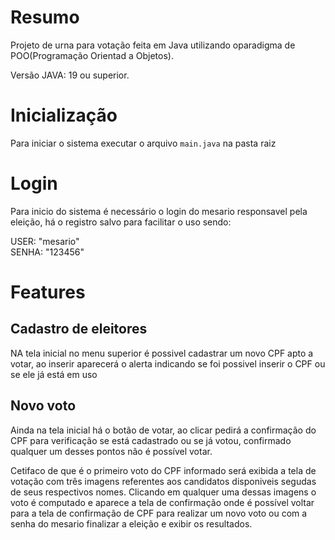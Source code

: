 # Resumo

Projeto de urna para votação feita em Java utilizando oparadigma de POO(Programação Orientad a Objetos). 

Versão JAVA: 19 ou superior.

# Inicialização

Para iniciar o sistema executar o arquivo <code>main.java</code> na pasta raiz

# Login

Para inicio do sistema é necessário o login do mesario responsavel pela eleição, há o registro salvo para facilitar o uso sendo:

USER: "mesario"<br>
SENHA: "123456"

# Features

## Cadastro de eleitores

NA tela inicial no menu superior é possivel cadastrar um novo CPF apto a votar, ao inserir aparecerá o alerta indicando se foi possivel inserir o CPF ou se ele já está em uso

## Novo voto

Ainda na tela inicial há o botão de votar, ao clicar pedirá a confirmação do CPF para verificação se está cadastrado ou se já votou, confirmado qualquer um desses pontos não é possível votar.

Cetifaco de que é o primeiro voto do CPF informado será exibida a tela de votação com três imagens referentes aos candidatos disponiveis segudas de seus respectivos nomes. Clicando em qualquer uma dessas imagens o voto é computado e aparece a tela de confirmação onde é possível voltar para a tela de confirmação de CPF para realizar um novo voto ou com a senha do mesario finalizar a eleição e exibir os resultados.